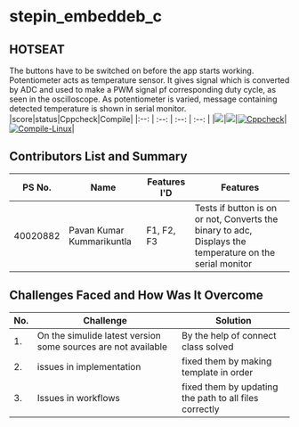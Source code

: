 # stepin_embeddeb_c
## HOTSEAT
The buttons have to be switched on before the app starts working.
 Potentiometer acts as temperature sensor. It gives signal which is converted by ADC and used to make a PWM signal pf corresponding duty cycle, as seen in the oscilloscope. 
 As potentiometer is varied, message containing detected temperature is shown in serial monitor.
|score|status|Cppcheck|Compile|
|:--: | :--: |  :--:  | :--:  |
|<img src="https://www.code-inspector.com/project/28622/score/svg" />|<img src="https://www.code-inspector.com/project/28622/status/svg" />|[![Cppcheck](https://github.com/PavanKummarikuntla/M2-Embedded_Hotseat/actions/workflows/CodeQuality.yml/badge.svg)](https://github.com/PavanKummarikuntla/M2-Embedded_Hotseat/actions/workflows/CodeQuality.yml)|[![Compile-Linux](https://github.com/PavanKummarikuntla/M2-Embedded_Hotseat/actions/workflows/Compile.yml/badge.svg)](https://github.com/PavanKummarikuntla/M2-Embedded_Hotseat/actions/workflows/Compile.yml)|

## Contributors List and Summary

PS No. |  Name               |    Features I'D   | Features |
-------|---------------------|-------------------|----------|
40020882 |Pavan Kumar Kummarikuntla  | F1, F2, F3  | Tests if button is on or not, Converts the binary to adc, Displays the temperature on the serial monitor | 
  

## Challenges Faced and How Was It Overcome
| No. | Challenge | Solution
|-----|-----------|--------
|1. | On the simulide latest version some sources are not available| By the help of connect class solved |
|2. | issues in implementation | fixed them by making template in order
|3. | Issues in workflows | fixed them by updating the path to all files correctly
